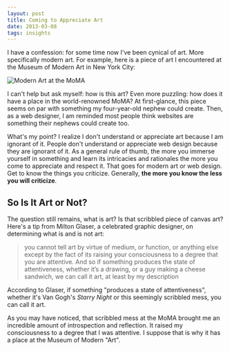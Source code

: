 ```yaml
---
layout: post
title: Coming to Appreciate Art
date: 2013-03-08
tags: insights
---
```


I have a confession: for some time now I've been cynical of art. More specifically modern art. For example, here is a piece of art I encountered at the Museum of Modern Art in New York City: 

![Modern Art at the MoMA](https://pbs.twimg.com/media/A-wPHGACcAA7xOB.jpg)

I can't help but ask myself: how is this art? Even more puzzling: how does it have a place in the world-renowned MoMA? At first-glance, this piece seems on par with something my four-year-old nephew could create. Then, as a web designer, I am reminded most people think websites are something their nephews could create too. 

What's my point? I realize I don't understand or appreciate art because I am ignorant of it. People don't understand or appreciate web design because they are ignorant of it. As a general rule of thumb, the more you immerse yourself in something and learn its intricacies and rationales the more you come to appreciate and respect it. That goes for modern art or web design. Get to know the things you criticize. Generally, **the more you know the less you will criticize**.

## So Is It Art or Not?

The question still remains, what is art? Is that scribbled piece of canvas art? Here's a tip from Milton Glaser, a celebrated graphic designer, on determining what is and is not art:

> you cannot tell art by virtue of medium, or function, or anything else except by the fact of its raising your consciousness to a degree that you are attentive. And so if something produces the state of attentiveness, whether it’s a drawing, or a guy making a cheese sandwich, we can call it art, at least by my description

According to Glaser, if something "produces a state of attentiveness", whether it's Van Gogh's *Starry Night* or this seemingly scribbled mess, you can call it art.

As you may have noticed, that scribbled mess at the MoMA brought me an incredible amount of introspection and reflection. It raised my consciousness to a degree that I was attentive. I suppose that is why it has a place at the Museum of Modern "Art".
